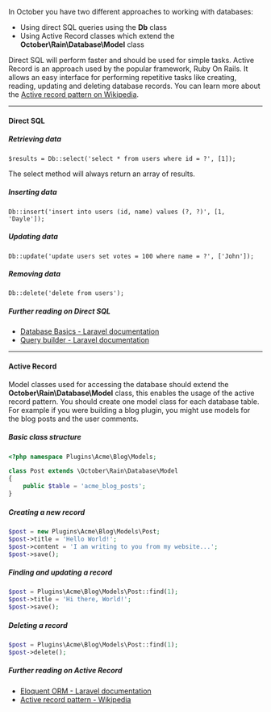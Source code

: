 
In October you have two different approaches to working with databases:

* Using direct SQL queries using the **Db** class
* Using Active Record classes which extend the **October\Rain\Database\Model** class

Direct SQL will perform faster and should be used for simple tasks. Active Record is an approach 
used by the popular framework, Ruby On Rails. It allows an easy interface for performing repetitive 
tasks like creating, reading, updating and deleting database records. You can learn more about the 
[Active record pattern on Wikipedia](http://en.wikipedia.org/wiki/Active_record_pattern).

---

#### Direct SQL

##### Retrieving data
```
$results = Db::select('select * from users where id = ?', [1]);
```
The select method will always return an array of results.

##### Inserting data
```
Db::insert('insert into users (id, name) values (?, ?)', [1, 'Dayle']);
```

##### Updating data

```
Db::update('update users set votes = 100 where name = ?', ['John']);
```

##### Removing data

```
Db::delete('delete from users');
```

##### Further reading on Direct SQL

* [Database Basics - Laravel documentation](http://four.laravel.com/docs/database)
* [Query builder - Laravel documentation](http://four.laravel.com/docs/queries)

---

#### Active Record

Model classes used for accessing the database should extend the **October\Rain\Database\Model** class, 
this enables the usage of the active record pattern. You should create one model class for each database 
table. For example if you were building a blog plugin, you might use models for the blog posts and 
the user comments.

##### Basic class structure

```php
<?php namespace Plugins\Acme\Blog\Models;

class Post extends \October\Rain\Database\Model
{
    public $table = 'acme_blog_posts';
}
```

##### Creating a new record

```php
$post = new Plugins\Acme\Blog\Models\Post;
$post->title = 'Hello World!';
$post->content = 'I am writing to you from my website...';
$post->save();
```

##### Finding and updating a record

```php
$post = Plugins\Acme\Blog\Models\Post::find(1);
$post->title = 'Hi there, World!';
$post->save();
```

##### Deleting a record

```php
$post = Plugins\Acme\Blog\Models\Post::find(1);
$post->delete();
```

##### Further reading on Active Record

* [Eloquent ORM - Laravel documentation](http://four.laravel.com/docs/eloquent)
* [Active record pattern - Wikipedia](http://en.wikipedia.org/wiki/Active_record_pattern)

